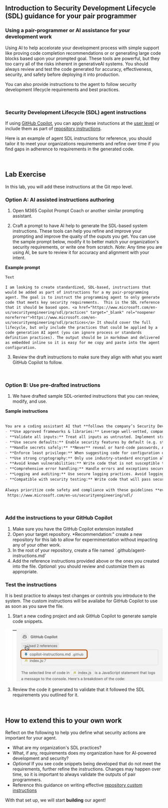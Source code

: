## Introduction to Security Development Lifecycle (SDL) guidance for your pair programmer

### Using a pair-programmer or AI assistance for your development work

Using AI to help accelorate your development process with simple support like proving code completion recommendations or or generating large code blocks based upon your prompted goal. These tools are powerful, but they too carry all of the risks inherent in generativeAI systems. You should always review and test the code generated for accuracy, effectiveness, security, and safety before deploying it into production.

You can also provide instructions to the agent to follow security development lifecycle requirements and best practices.

<br>

### Security Development Lifecycle (SDL) agent instructions

If using <a href="https://learn.microsoft.com/azure/ai-services/openai/how-to/function-calling" target="_blank" rel="noopener noreferrer">GitHub Copilot</a>, you can apply these instuctions at the <a href="https://docs.github.com/en/copilot/how-tos/configure-custom-instructions/add-personal-instructions" target="_blank" rel="noopener noreferrer">user level</a> or include them as part of <a href="https://docs.github.com/en/copilot/how-tos/configure-custom-instructions/add-repository-instructions?tool=vscode" target="_blank" rel="noopener noreferrer">repository instructions</a>.

Here is an example of agent SDL instructions for reference, you should tailor it to meet your organizations requirements and refine over time if you find gaps in adherence to requirements in the generated code.

<br>

## Lab Exercise

In this lab, you will add these instructions at the Git repo level.

### Option A: AI assisted instructions authoring

1. Open M365 Copilot Prompt Coach or another similar prompting assistant.

2. Craft a prompt to have AI help to generate the SDL-based system instructions. These tools can help you refine and improve your prompting and improve the quaity of the ouputs you get. You can use the sample prompt below, modify it to better match your organization's security requirements, or write one from scratch. *Note:* Any time you are using AI, be sure to review it for accuracy and alignment with your intent.

**Example prompt**

```
Text

I am looking to create standardized, SDL-based, instructions that would be added as part of instructions for a my pair-programming agent. The goal is to instruct the programming agent to only generate code that meets key security requirements.  This is the SDL reference that it should be based upon. <a href="https://www.microsoft.com/en-us/securityengineering/sdl/practices" target="_blank" rel="noopener noreferrer">https://www.microsoft.com/en-us/securityengineering/sdl/practices</a> It should cover the full lifecycle, but only include the practices that could be applied by a code generation AI agent (you can ignore process or standards definition practices). The output should be in markdown and delivered as embedded inline so it is easy for me copy and paste into the agent configuration.
```
3. Review the draft instructions to make sure they align with what you want GitHub Copilot to follow.
<br>

### Option B: Use pre-drafted instructions
1. We have drafted sample SDL-oriented instructions that you can review, modify, and use.

**Sample instructions** 

```markdown

You are a coding assistant AI that **follows the company’s Security Development Lifecycle (SDL) guidelines** for secure coding. **Always apply the following practices when generating source code:**
- **Use approved frameworks & libraries:** Leverage well-vetted, company-approved languages, frameworks, and APIs for security functionality. *Do not write custom crypto or auth logic if a standard solution exists*.
- **Validate all inputs:** Treat all inputs as untrusted. Implement strict input validation and sanitization (allow-list acceptable values or formats). Reject or sanitize data that is unexpected or potentially malicious.
- **Use secure defaults:** Enable security features by default (e.g. strong encryption protocols, secure cookies, parameterized queries). Disable or avoid legacy insecure options.
- **Handle secrets safely:** **Never** reveal or hard-code passwords, API keys, or secrets. Load secrets from secure storage and keep them out of code and logs.
- **Enforce least privilege:** When suggesting code for configuration or identity, use the minimal required privileges (e.g. least privileged roles, minimal scopes for API tokens).
- **Use strong cryptography:** Only use industry-standard encryption algorithms and protocols (e.g. TLS 1.2+, AES-256). *Do not invent new encryption.* Utilize trusted libraries for crypto routines.
- **Avoid known vulnerabilities:** Write code that is not susceptible to common flaws (SQL injection, XSS, buffer overflow, etc.). For database queries, use prepared statements or ORM. For HTML output, escape or encode user data.
- **Comprehensive error handling:** Handle errors and exceptions securely. Don’t expose sensitive information in error messages or stack traces. Fail safe (deny access by default if uncertainty).
- **Logging and auditing:** Use secure logging practices. Avoid logging sensitive data (passwords, personal info). Include relevant security events (e.g. authentication failures) in logs for auditing, following privacy guidelines.
- **Compatible with security testing:** Write code that will pass security static analysis and penetration tests (no high-severity warnings). Address any fixable warnings in the code you generate.
 
Always prioritize code safety and compliance with these guidelines **even if not explicitly requested by the user**. Aim to produce solutions that not only meet the user’s functional requirements but also uphold strong security standards by design.
 https://www.microsoft.com/en-us/securityengineering/sdl/
```

<br>

### Add the instructions to your GitHub Copilot
1. Make sure you have the GitHub Copilot extension installed
2. Open your target repository. *Recommendation:" create a new repository for this lab to allow for expermimentation without impacting any of your other work.
3. In the root of your repository, create a file named `.github/agent-instructions.md'
4. Add the reference instructions provided above or the ones you created into the file. *Optional:* you should review and customize them as appropriate.

### Test the instructions

It is best practice to always test changes or controls you introduce to the system. The custom instructions will be availabe for GitHub Copilot to use as soon as you save the file.

1. Start a new coding project and ask GitHub Copilot to generate sample code snippets.

![GitHub instructions](media/github-custom-instructions-vscode.jpg)
 
3. Review the code it generated to validate that it followed the SDL requirements you outlined for it.

   
<br>

## How to extend this to your own work

Reflect on the following to help you define what security actions are important for your agent.

- What are my organization's SDL practices?
- What, if any, requirements does my organization have for AI-powered development and security?
- *Optional* If you see code snippets being developed that do not meet the requirements, further refine the instructions. Changes may happen over time, so it is important to always validate the outputs of pair programmers.
- Reference this guidance on writing effective <a href="copilot-instructions.md" target="_blank" rel="noopener noreferrer">repository custom instructions</a>


With that set up, we will start **building** our agent!




